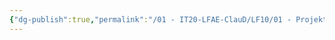 ```yaml
---
{"dg-publish":true,"permalink":"/01 - IT20-LFAE-ClauD/LF10/01 - Projektmanagement.excalidraw/","tags":["excalidraw"]}
---
```

<style> .container {font-family: sans-serif; text-align: center;} .button-wrapper button {z-index: 1;height: 40px; width: 100px; margin: 10px;padding: 5px;} .excalidraw .App-menu_top .buttonList { display: flex;} .excalidraw-wrapper { height: 800px; margin: 50px; position: relative;} :root[dir="ltr"] .excalidraw .layer-ui__wrapper .zen-mode-transition.App-menu_bottom--transition-left {transform: none;} </style><script src="https://cdn.jsdelivr.net/npm/react@17/umd/react.production.min.js"></script><script src="https://cdn.jsdelivr.net/npm/react-dom@17/umd/react-dom.production.min.js"></script><script type="text/javascript" src="https://cdn.jsdelivr.net/npm/@excalidraw/excalidraw@0/dist/excalidraw.production.min.js"></script><div id="01_-_Projektmanagementexcalidraw.md"></div><script>(function(){const InitialData={"type":"excalidraw","version":2,"source":"https://github.com/zsviczian/obsidian-excalidraw-plugin/releases/tag/1.8.24","elements":[{"type":"freedraw","version":124,"versionNonce":1513398998,"isDeleted":false,"id":"sCcT3vrq2-Ujy4Y3HsL7b","fillStyle":"solid","strokeWidth":2,"strokeStyle":"solid","roughness":1,"opacity":100,"angle":0,"x":798.0637951687698,"y":3255.584466690732,"strokeColor":"#a61e4d","backgroundColor":"#fa5252","width":180.481969233894,"height":2.820030769279583,"seed":1315500938,"groupIds":[],"roundness":null,"boundElements":[],"updated":1680507182384,"link":null,"locked":false,"customData":{"strokeOptions":{"highlighter":true,"constantPressure":true,"hasOutline":true,"outlineWidth":4,"options":{"thinning":1,"smoothing":0.5,"streamline":0.5,"easing":"linear","start":{"taper":0,"cap":true,"easing":"linear"},"end":{"taper":0,"cap":true,"easing":"linear"}}}},"points":[[0,0],[2.820030769279583,0],[11.280123077118446,2.820030769279583],[14.10015384639803,2.820030769279583],[16.920184615677613,2.820030769279583],[18.330200000317404,2.820030769279583],[19.740215384957196,2.820030769279583],[21.150230769596988,2.820030769279583],[23.97026153887657,2.820030769279583],[26.790292308156154,2.820030769279583],[29.610323077435737,2.820030769279583],[31.02033846207553,2.820030769279583],[32.43035384671532,2.820030769279583],[33.84036923135511,2.820030769279583],[36.66040000063481,2.820030769279583],[39.48043076991439,2.820030769279583],[40.89044615455418,2.820030769279583],[43.71047692383377,2.820030769279583],[45.12049230847356,2.820030769279583],[49.35053846239293,2.820030769279583],[50.760553847032725,2.820030769279583],[56.40061538559189,2.820030769279583],[59.220646154871474,2.820030769279583],[62.04067692415106,2.820030769279583],[64.86070769343064,2.820030769279583],[67.68073846271034,2.820030769279583],[70.50076923198992,2.820030769279583],[74.7308153859093,2.820030769279583],[76.14083077054909,2.820030769279583],[80.37087692446846,2.820030769279583],[83.19090769374804,2.820030769279583],[84.60092307838784,2.820030769279583],[86.01093846302763,2.820030769279583],[88.83096923230721,2.820030769279583],[93.06101538622659,2.820030769279583],[94.47103077086638,2.820030769279583],[95.88104615550617,2.820030769279583],[98.70107692478587,2.820030769279583],[102.93112307870524,1.4100153846402463],[104.34113846334503,1.4100153846402463],[107.16116923262462,1.4100153846402463],[109.9812000019042,1.4100153846402463],[114.21124615582357,1.4100153846402463],[115.62126154046337,1.4100153846402463],[118.44129230974295,1.4100153846402463],[119.85130769438274,1.4100153846402463],[121.26132307902253,1.4100153846402463],[121.26132307902253,0],[125.4913692329419,0],[128.3114000022216,0],[129.7214153868614,0],[131.1314307715012,0],[132.54144615614098,0],[135.36147692542056,0],[136.77149231006035,0],[139.59152307933994,0],[141.00153846397973,0],[142.41155384861952,0],[148.05161538717869,0],[150.87164615645827,0],[152.28166154109806,0],[155.10169231037764,0],[156.51170769501744,0],[157.92172307965723,0],[162.15176923357672,0],[163.5617846182165,0],[166.3818153874961,0],[167.79183077213588,0],[169.20184615677567,0],[170.61186154141546,0],[173.43189231069505,0],[174.84190769533484,0],[177.66193846461442,0],[179.07195384925421,0],[180.481969233894,0],[180.481969233894,1.4100153846402463],[180.481969233894,1.4100153846402463]],"lastCommittedPoint":null,"simulatePressure":false,"pressures":[1,1,1,1,1,1,1,1,1,1,1,1,1,1,1,1,1,1,1,1,1,1,1,1,1,1,1,1,1,1,1,1,1,1,1,1,1,1,1,1,1,1,1,1,1,1,1,1,1,1,1,1,1,1,1,1,1,1,1,1,1,1,1,1,1,1,1,1,1,1,1,1,1,1,1,1,0]},{"type":"freedraw","version":262,"versionNonce":184294794,"isDeleted":false,"id":"b5w5lcgKMwl_2NoJtou0q","fillStyle":"solid","strokeWidth":2,"strokeStyle":"solid","roughness":1,"opacity":100,"angle":0,"x":806.9560028610689,"y":3123.4601276066255,"strokeColor":"#087f5b","backgroundColor":"#40c057","width":132.83473978657514,"height":2.2706885668180803,"seed":689096762,"groupIds":[],"roundness":null,"boundElements":[],"updated":1680507182384,"link":null,"locked":false,"customData":{"strokeOptions":{"highlighter":true,"constantPressure":true,"hasOutline":true,"outlineWidth":4,"options":{"thinning":1,"smoothing":0.5,"streamline":0.5,"easing":"linear","start":{"taper":0,"cap":true,"easing":"linear"},"end":{"taper":0,"cap":true,"easing":"linear"}}}},"points":[[0,0],[1.1353226285178835,0],[3.4060545051180497,0],[5.676699762153817,0],[7.947345019189697,0],[14.759454029425797,0],[15.89477665794368,0],[17.030099286461677,0],[19.300744543497444,0],[21.57147642009761,0],[22.706799048615494,0],[26.112853553733544,0],[27.248176182251427,0],[28.383498810769424,0],[31.789553315887474,0],[34.06019857292324,0],[36.33084382995912,0],[37.46625307804129,0],[39.73689833507717,0],[40.872220963595055,0],[43.14295284019522,0],[44.278275468713105,0],[46.548920725748985,0],[47.68424335426687,0],[51.09029785938492,0],[54.49635236450297,0],[57.90232025005673,0],[59.03764287857473,0],[61.30837475517478,0],[63.57902001221066,0],[65.84975188881072,0],[68.1203971458466,0],[70.39104240288248,0],[71.52645165096465,0],[72.66177427948253,0],[74.93241953651841,0],[77.20315141311846,0],[79.47379667015434,0],[81.74444192719022,0],[85.15049643230827,0],[87.42114168934404,0],[88.55655093742621,0],[90.82719619446209,0],[94.23325069958014,0],[95.36857332809802,0],[96.50389595661602,0],[97.6392185851339,0],[98.7745412136519,0],[99.90995046173407,0],[102.18059571876984,0],[105.58665022388789,0],[107.85729548092377,0],[108.99261810944165,0],[110.12794073795965,0],[111.26334998604182,0],[112.3986726145597,0],[113.5339952430777,0],[114.66931787159558,0],[115.80464050011346,0],[116.94004974819563,0],[118.07537237671363,0],[119.21069500523151,0],[120.34601763374951,0],[122.61674951034956,0],[123.75207213886745,0],[124.88739476738544,0],[126.02271739590333,0],[127.15804002442133,1.1353226285177698],[128.2934492725035,1.1353226285177698],[129.42877190102138,1.1353226285177698],[130.56409452953926,1.1353226285177698],[130.56409452953926,2.2706885668180803],[131.69941715805726,2.2706885668180803],[132.83473978657514,2.2706885668180803],[132.83473978657514,2.2706885668180803]],"lastCommittedPoint":null,"simulatePressure":false,"pressures":[1,1,1,1,1,1,1,1,1,1,1,1,1,1,1,1,1,1,1,1,1,1,1,1,1,1,1,1,1,1,1,1,1,1,1,1,1,1,1,1,1,1,1,1,1,1,1,1,1,1,1,1,1,1,1,1,1,1,1,1,1,1,1,1,1,1,1,1,1,1,1,1,1,1,0]},{"type":"freedraw","version":105,"versionNonce":1216731158,"isDeleted":false,"id":"v4m4rFSwaLW3STf96DVI7","fillStyle":"solid","strokeWidth":2,"strokeStyle":"solid","roughness":1,"opacity":100,"angle":0,"x":-993.9132414891509,"y":3142.3003248676755,"strokeColor":"#a61e4d","backgroundColor":"#fa5252","width":169.65018926634764,"height":1.8440237963732216,"seed":1304905226,"groupIds":[],"roundness":null,"boundElements":[],"updated":1680507182384,"link":null,"locked":false,"customData":{"strokeOptions":{"highlighter":true,"constantPressure":true,"hasOutline":true,"outlineWidth":4,"options":{"thinning":1,"smoothing":0.5,"streamline":0.5,"easing":"linear","start":{"taper":0,"cap":true,"easing":"linear"},"end":{"taper":0,"cap":true,"easing":"linear"}}}},"points":[[0,0],[5.532071389120006,0],[9.22011898186679,0],[14.752190370986796,0],[22.128285556480137,0],[27.660356945600142,0],[33.19242833472015,0],[38.72449972384027,0],[42.41254731658694,0],[46.10059490933361,0],[51.632666298453614,0],[55.320713891200285,0],[57.16473768757362,0],[60.852785280320404,0],[62.69680907669374,0],[64.54083287306707,0],[68.22888046581375,0],[70.07290426218708,0],[73.76095185493375,0],[75.60497565130709,0],[79.29302324405376,0],[81.13704704042709,0],[82.98107083680043,0],[86.66911842954721,0],[90.35716602229388,0],[92.20118981866722,0],[95.88923741141389,0],[97.73326120778722,0],[101.4213088005339,0],[103.26533259690723,0],[106.9533801896539,0],[108.79740398602735,0],[110.64142778240057,0],[114.32947537514735,0],[118.01752296789402,0],[119.86154676426736,0],[121.7055705606407,0],[123.54959435701403,0],[125.39361815338737,0],[129.08166574613404,0],[132.76971333888082,0],[136.4577609316275,0],[138.30178472800083,0],[141.9898323207475,0],[143.83385611712083,0],[145.67787991349417,0],[149.36592750624084,0],[151.20995130261417,0],[153.0539750989875,0],[156.7420226917343,0],[158.5860464881075,0],[160.43007028448096,0],[164.11811787722763,0],[165.96214167360097,0],[167.8061654699743,0],[169.65018926634764,0],[169.65018926634764,1.8440237963732216],[169.65018926634764,1.8440237963732216]],"lastCommittedPoint":null,"simulatePressure":false,"pressures":[1,1,1,1,1,1,1,1,1,1,1,1,1,1,1,1,1,1,1,1,1,1,1,1,1,1,1,1,1,1,1,1,1,1,1,1,1,1,1,1,1,1,1,1,1,1,1,1,1,1,1,1,1,1,1,1,1,0]},{"type":"freedraw","version":99,"versionNonce":1299438666,"isDeleted":false,"id":"GdwrDrGWT76umF5NU8CNN","fillStyle":"solid","strokeWidth":2,"strokeStyle":"solid","roughness":1,"opacity":100,"angle":0,"x":-66.36927191335894,"y":3284.2901571884227,"strokeColor":"#a61e4d","backgroundColor":"#fa5252","width":173.3382368590943,"height":9.220118981867017,"seed":1412354518,"groupIds":[],"roundness":null,"boundElements":[],"updated":1680507182384,"link":null,"locked":false,"customData":{"strokeOptions":{"highlighter":true,"constantPressure":true,"hasOutline":true,"outlineWidth":4,"options":{"thinning":1,"smoothing":0.5,"streamline":0.5,"easing":"linear","start":{"taper":0,"cap":true,"easing":"linear"},"end":{"taper":0,"cap":true,"easing":"linear"}}}},"points":[[0,0],[5.532071389120006,0],[18.440237963733352,1.8440237963732216],[29.504380741973478,3.688047592746898],[42.412547316586824,5.532071389120119],[55.320713891200285,5.532071389120119],[59.008761483946955,7.376095185493796],[70.07290426218708,7.376095185493796],[71.9169280585603,7.376095185493796],[77.44899944768042,7.376095185493796],[82.98107083680031,7.376095185493796],[84.82509463317376,7.376095185493796],[88.51314222592043,7.376095185493796],[92.2011898186671,7.376095185493796],[94.04521361504055,7.376095185493796],[95.88923741141377,7.376095185493796],[99.57728500416044,7.376095185493796],[101.4213088005339,7.376095185493796],[105.10935639328056,7.376095185493796],[106.95338018965379,9.220118981867017],[108.79740398602723,9.220118981867017],[112.4854515787739,9.220118981867017],[114.32947537514735,9.220118981867017],[116.17349917152058,9.220118981867017],[118.01752296789402,9.220118981867017],[119.86154676426725,9.220118981867017],[121.7055705606407,9.220118981867017],[123.54959435701392,9.220118981867017],[125.39361815338737,9.220118981867017],[127.23764194976059,9.220118981867017],[129.08166574613404,9.220118981867017],[130.92568954250726,9.220118981867017],[132.7697133388807,9.220118981867017],[134.61373713525393,9.220118981867017],[136.45776093162738,9.220118981867017],[138.30178472800083,9.220118981867017],[140.14580852437405,9.220118981867017],[141.9898323207475,9.220118981867017],[145.67787991349417,9.220118981867017],[147.5219037098674,9.220118981867017],[149.36592750624084,9.220118981867017],[151.20995130261406,9.220118981867017],[154.89799889536073,9.220118981867017],[156.74202269173418,9.220118981867017],[160.43007028448085,9.220118981867017],[162.2740940808543,9.220118981867017],[165.96214167360097,9.220118981867017],[167.8061654699742,9.220118981867017],[169.65018926634764,9.220118981867017],[171.49421306272086,9.220118981867017],[173.3382368590943,9.220118981867017],[173.3382368590943,9.220118981867017]],"lastCommittedPoint":null,"simulatePressure":false,"pressures":[1,1,1,1,1,1,1,1,1,1,1,1,1,1,1,1,1,1,1,1,1,1,1,1,1,1,1,1,1,1,1,1,1,1,1,1,1,1,1,1,1,1,1,1,1,1,1,1,1,1,1,0]},{"type":"freedraw","version":98,"versionNonce":1501455702,"isDeleted":false,"id":"PPYNWbo2a7lk0Xx1zh_EC","fillStyle":"solid","strokeWidth":2,"strokeStyle":"solid","roughness":1,"opacity":100,"angle":0,"x":-997.6012890818976,"y":3046.4110874562616,"strokeColor":"#2b8a3e","backgroundColor":"#40c057","width":143.83385611712083,"height":5.532071389119665,"seed":1074909526,"groupIds":[],"roundness":null,"boundElements":[],"updated":1680507182384,"link":null,"locked":false,"customData":{"strokeOptions":{"highlighter":true,"constantPressure":true,"hasOutline":true,"outlineWidth":4,"options":{"thinning":1,"smoothing":0.5,"streamline":0.5,"easing":"linear","start":{"taper":0,"cap":true,"easing":"linear"},"end":{"taper":0,"cap":true,"easing":"linear"}}}},"points":[[0,0],[7.376095185493341,0],[11.064142778240011,0],[16.59621416736013,1.8440237963732216],[22.128285556480137,1.8440237963732216],[27.660356945600142,1.8440237963732216],[31.348404538346813,1.8440237963732216],[33.19242833472015,1.8440237963732216],[36.88047592746682,1.8440237963732216],[40.5685235202136,1.8440237963732216],[44.25657111296027,1.8440237963732216],[47.944618705706944,1.8440237963732216],[51.632666298453614,1.8440237963732216],[55.320713891200285,1.8440237963732216],[59.008761483946955,1.8440237963732216],[60.85278528032029,1.8440237963732216],[64.54083287306707,1.8440237963732216],[68.22888046581375,1.8440237963732216],[70.07290426218708,1.8440237963732216],[71.91692805856042,1.8440237963732216],[75.60497565130709,1.8440237963732216],[77.44899944768042,1.8440237963732216],[79.29302324405376,1.8440237963732216],[82.98107083680043,1.8440237963732216],[84.82509463317376,1.8440237963732216],[88.51314222592055,1.8440237963732216],[90.35716602229388,1.8440237963732216],[94.04521361504055,1.8440237963732216],[97.73326120778722,1.8440237963732216],[99.57728500416056,1.8440237963732216],[103.26533259690723,1.8440237963732216],[105.10935639328056,1.8440237963732216],[110.64142778240057,1.8440237963732216],[112.48545157877402,1.8440237963732216],[114.32947537514724,1.8440237963732216],[116.17349917152069,1.8440237963732216],[118.01752296789402,1.8440237963732216],[119.86154676426736,1.8440237963732216],[123.54959435701403,1.8440237963732216],[125.39361815338737,1.8440237963732216],[129.08166574613404,1.8440237963732216],[130.92568954250737,1.8440237963732216],[134.61373713525404,1.8440237963732216],[136.4577609316275,1.8440237963732216],[138.3017847280007,1.8440237963732216],[140.14580852437416,1.8440237963732216],[140.14580852437416,3.688047592746443],[141.9898323207475,3.688047592746443],[141.9898323207475,5.532071389119665],[143.83385611712083,5.532071389119665],[143.83385611712083,5.532071389119665]],"lastCommittedPoint":null,"simulatePressure":false,"pressures":[1,1,1,1,1,1,1,1,1,1,1,1,1,1,1,1,1,1,1,1,1,1,1,1,1,1,1,1,1,1,1,1,1,1,1,1,1,1,1,1,1,1,1,1,1,1,1,1,1,1,0]},{"type":"freedraw","version":97,"versionNonce":1342554890,"isDeleted":false,"id":"TrAfU4F2W813iIdsZMk9a","fillStyle":"solid","strokeWidth":2,"strokeStyle":"solid","roughness":1,"opacity":100,"angle":0,"x":-71.90134330247906,"y":2965.2740404158344,"strokeColor":"#2b8a3e","backgroundColor":"#40c057","width":151.2099513026143,"height":12.90816657461346,"seed":635137930,"groupIds":[],"roundness":null,"boundElements":[],"updated":1680507182384,"link":null,"locked":false,"customData":{"strokeOptions":{"highlighter":true,"constantPressure":true,"hasOutline":true,"outlineWidth":4,"options":{"thinning":1,"smoothing":0.5,"streamline":0.5,"easing":"linear","start":{"taper":0,"cap":true,"easing":"linear"},"end":{"taper":0,"cap":true,"easing":"linear"}}}},"points":[[0,0],[5.532071389120119,0],[16.59621416736013,3.688047592746443],[23.972309352853472,3.688047592746443],[35.0364521310936,5.532071389120119],[40.5685235202136,5.532071389120119],[51.632666298453614,7.376095185493341],[57.164737687573734,7.376095185493341],[60.852785280320404,7.376095185493341],[64.54083287306707,7.376095185493341],[66.38485666944041,9.220118981866563],[68.22888046581375,9.220118981866563],[70.07290426218708,9.220118981866563],[75.6049756513072,9.220118981866563],[79.29302324405387,9.220118981866563],[81.13704704042709,9.220118981866563],[82.98107083680054,9.220118981866563],[84.82509463317376,9.220118981866563],[86.66911842954721,9.220118981866563],[92.20118981866733,9.220118981866563],[94.04521361504055,9.220118981866563],[97.73326120778722,9.220118981866563],[99.57728500416067,9.220118981866563],[101.4213088005339,9.220118981866563],[105.10935639328056,9.220118981866563],[108.79740398602723,9.220118981866563],[110.64142778240068,9.220118981866563],[112.4854515787739,9.220118981866563],[114.32947537514735,9.220118981866563],[116.1734991715208,9.220118981866563],[116.1734991715208,11.064142778240239],[118.01752296789402,11.064142778240239],[119.86154676426747,11.064142778240239],[121.7055705606407,11.064142778240239],[123.54959435701414,11.064142778240239],[127.23764194976081,11.064142778240239],[129.08166574613404,11.064142778240239],[130.92568954250748,11.064142778240239],[132.7697133388807,11.064142778240239],[136.45776093162738,11.064142778240239],[138.30178472800083,11.064142778240239],[140.14580852437405,11.064142778240239],[141.9898323207475,11.064142778240239],[143.83385611712094,11.064142778240239],[145.67787991349417,11.064142778240239],[147.52190370986762,11.064142778240239],[149.36592750624084,11.064142778240239],[151.2099513026143,11.064142778240239],[151.2099513026143,12.90816657461346],[151.2099513026143,12.90816657461346]],"lastCommittedPoint":null,"simulatePressure":false,"pressures":[1,1,1,1,1,1,1,1,1,1,1,1,1,1,1,1,1,1,1,1,1,1,1,1,1,1,1,1,1,1,1,1,1,1,1,1,1,1,1,1,1,1,1,1,1,1,1,1,1,0]},{"type":"freedraw","version":49,"versionNonce":1853049494,"isDeleted":false,"id":"_EYJyqcbz_BR4rJ8tLc0U","fillStyle":"solid","strokeWidth":2,"strokeStyle":"solid","roughness":1,"opacity":100,"angle":0,"x":-1004.9773842673909,"y":3099.8877775510887,"strokeColor":"#2b8a3e","backgroundColor":"#FFC47C","width":0.0001,"height":0.0001,"seed":860361622,"groupIds":[],"roundness":null,"boundElements":[],"updated":1680507182384,"link":null,"locked":false,"customData":{"strokeOptions":{"highlighter":true,"constantPressure":true,"hasOutline":true,"outlineWidth":4,"options":{"thinning":1,"smoothing":0.5,"streamline":0.5,"easing":"linear","start":{"taper":0,"cap":true,"easing":"linear"},"end":{"taper":0,"cap":true,"easing":"linear"}}}},"points":[[0,0],[0.0001,0.0001]],"lastCommittedPoint":null,"simulatePressure":false,"pressures":[1,0]},{"type":"text","version":31,"versionNonce":1799640890,"isDeleted":false,"id":"VkuX7sMC","fillStyle":"hachure","strokeWidth":1,"strokeStyle":"solid","roughness":1,"opacity":100,"angle":0,"x":-568.3462148747909,"y":-395.84330122915856,"strokeColor":"#000000","backgroundColor":"transparent","width":398.628173828125,"height":45,"seed":380919226,"groupIds":[],"roundness":null,"boundElements":[],"updated":1680427002221,"link":null,"locked":false,"fontSize":36,"fontFamily":1,"text":"Allgemeine Einordnungen","rawText":"Allgemeine Einordnungen","textAlign":"left","verticalAlign":"top","containerId":null,"originalText":"Allgemeine Einordnungen","lineHeight":1.25,"baseline":28},{"type":"line","version":314,"versionNonce":456872294,"isDeleted":false,"id":"zervPJbwN2q1EY5MMgSJt","fillStyle":"hachure","strokeWidth":1,"strokeStyle":"solid","roughness":1,"opacity":100,"angle":0,"x":-579.5824447163054,"y":-353.20982813522113,"strokeColor":"#000000","backgroundColor":"transparent","width":411.3362279357392,"height":1.0134313914052768,"seed":192900794,"groupIds":[],"roundness":{"type":2},"boundElements":[],"updated":1680427002221,"link":null,"locked":false,"startBinding":null,"endBinding":null,"lastCommittedPoint":null,"startArrowhead":null,"endArrowhead":null,"points":[[0,0],[411.3362279357392,-1.0134313914052768]]},{"type":"arrow","version":631,"versionNonce":2019509828,"isDeleted":false,"id":"D2Sy5pC6A_un0y-AEGpxR","fillStyle":"hachure","strokeWidth":2,"strokeStyle":"solid","roughness":1,"opacity":100,"angle":0,"x":543.5743465476335,"y":1393.670838630132,"strokeColor":"#000000","backgroundColor":"transparent","width":159.64505075622492,"height":0.8782763339645498,"seed":1117130746,"groupIds":[],"roundness":{"type":2},"boundElements":[],"updated":1682027705592,"link":null,"locked":false,"startBinding":null,"endBinding":{"elementId":"H1b4bN-oDUhhDwZzx_IlW","focus":-0.13613985427582964,"gap":2.1475030015695324},"lastCommittedPoint":null,"startArrowhead":null,"endArrowhead":"arrow","points":[[0,0],[159.64505075622492,0.8782763339645498]]},{"type":"arrow","version":1244,"versionNonce":1525012348,"isDeleted":false,"id":"GZ4yLnbJAW2pND1SKvigg","fillStyle":"hachure","strokeWidth":2,"strokeStyle":"solid","roughness":1,"opacity":100,"angle":0,"x":-575.3008128193753,"y":575.1940921330795,"strokeColor":"#000000","backgroundColor":"transparent","width":139.12544136235874,"height":211.4149109466597,"seed":620014074,"groupIds":[],"roundness":{"type":2},"boundElements":[],"updated":1682027680226,"link":null,"locked":false,"startBinding":null,"endBinding":null,"lastCommittedPoint":null,"startArrowhead":null,"endArrowhead":"arrow","points":[[0,0],[-139.12544136235874,127.7205160098813],[-40.00918545065474,211.4149109466597]]},{"type":"freedraw","version":212,"versionNonce":415084966,"isDeleted":false,"id":"dg7zU-rSR-guviIHxISJN","fillStyle":"hachure","strokeWidth":0.5,"strokeStyle":"solid","roughness":1,"opacity":100,"angle":0,"x":-540.1831229325091,"y":489.12829137152437,"strokeColor":"#000000","backgroundColor":"transparent","width":24.003051977306995,"height":161.44791392205246,"seed":1149066854,"groupIds":[],"roundness":null,"boundElements":[],"updated":1680427002221,"link":null,"locked":false,"points":[[0,0],[0.13406907562830384,0],[-0.06707601958260057,-0.13411055739680933],[-0.4022901904218088,-0.13411055739680933],[-0.7375458430295794,-0.26817963302517],[-1.3409811286624063,-0.26817963302517],[-2.01140947034105,-0.4022901904219225],[-2.6819207755565913,-0.5364007478187318],[-3.35239059900357,-0.5364007478187318],[-3.8217153272396445,-0.5364007478187318],[-4.358116075058319,-0.6704698234470357],[-4.894475341108546,-0.6704698234470357],[-5.430834607158886,-0.9386494564722057],[-5.766090259766543,-0.9386494564722057],[-6.168380450188465,-1.0727185321005095],[-6.6377051784245396,-1.0727185321005095],[-7.241181945825929,-1.0727185321005095],[-7.576396116665137,-1.0727185321005095],[-8.045741585785436,-1.0727185321005095],[-8.448031776207358,-0.8716149186579969],[-8.78324594704668,-0.7375458430296931],[-9.118501599654337,-0.46932472823613125],[-9.654881606588788,-0.20114509521096124],[-9.923061239613958,0.2011450952109044],[-10.258316892221728,0.6033938038643782],[-10.727641620457803,1.1397945516830532],[-10.928765974784483,1.4750087225223751],[-11.196945607809653,2.01140947034105],[-11.39809070302067,2.480775680345573],[-11.599235798231575,2.9500174450447503],[-11.733346355628328,3.620487268491786],[-11.86745691302508,4.358033111521422],[-12.001525988653384,5.229648030179419],[-12.068602008236098,6.101262948837416],[-12.269747103447003,7.039870923541116],[-12.40381617907542,7.978520380013265],[-12.604961274286325,8.984245856068014],[-12.806085628613118,9.98997133212282],[-12.94019618600987,10.995613844640673],[-13.208375819034927,12.06837385850963],[-13.208375819034927,13.141133872378589],[-13.409520914245832,14.146776384896441],[-13.476596933828546,15.085467323137038],[-13.543631471642698,16.09115131742334],[-13.61066600945685,17.163911331292297],[-13.61066600945685,18.236629863392807],[-13.61066600945685,19.242355339447556],[-13.61066600945685,20.583294986341627],[-13.61066600945685,21.521902961045328],[-13.61066600945685,22.72873205054259],[-13.61066600945685,24.203782254833413],[-13.476596933828546,25.142431711305562],[-13.476596933828546,26.483371358199634],[-13.476596933828546,27.35498627685763],[-13.34248637643168,28.36067027114393],[-13.208375819034927,29.366354265430232],[-13.074306743406623,30.372038259716533],[-13.074306743406623,31.377763735771396],[-12.94019618600987,32.78569643871117],[-12.94019618600987,33.45616626215815],[-12.6720165529847,34.79714739082067],[-12.537926736472173,35.93698342427217],[-12.40381617907542,37.21080556981519],[-12.13563654605025,38.08237900670474],[-11.86745691302508,39.35628411578466],[-11.86745691302508,40.496078667467714],[-11.599235798231575,41.769942294779185],[-11.465166722603271,42.9097783282308],[-11.331056165206405,44.11656593595956],[-11.196945607809653,45.45750558285363],[-10.928765974784483,46.597300134536795],[-10.794676158271955,47.602984128823095],[-10.794676158271955,48.8098132183203],[-10.660607082643537,49.949649251771916],[-10.526496525246785,51.02240926564082],[-10.526496525246785,52.29623141118384],[-10.526496525246785,53.10081179202757],[-10.526496525246785,54.30768236329334],[-10.526496525246785,55.782649604047265],[-10.526496525246785,56.92244415573043],[-10.526496525246785,58.062280189181934],[-10.526496525246785,59.336102334724956],[-10.526496525246785,60.47593836817646],[-10.526496525246785,61.81687801507053],[-10.526496525246785,62.62137543237748],[-10.593531063060937,63.69413544624638],[-10.794676158271955,64.63282638448698],[-10.995800512598635,65.83969695575274],[-11.196945607809653,66.91237400608475],[-11.465166722603271,67.91809948213961],[-11.733346355628328,68.85674893861176],[-12.068602008236098,70.19764710373738],[-12.269747103447003,71.27036563583783],[-12.537926736472173,72.27609111189258],[-12.873161648195719,73.28181658794733],[-13.208375819034927,74.35449363827945],[-13.61066600945685,75.2932260582885],[-14.147066757275525,76.23187551476065],[-14.482301668999071,77.1705249712328],[-15.219847512028764,77.97506387030808],[-15.957351873289895,78.91371332678023],[-16.49373188022446,79.71821074408717],[-17.164201703671438,80.38880501283961],[-17.96876134363106,81.193260948378],[-18.639272648846486,81.79669623401094],[-19.443832288806107,82.46720753922637],[-20.114302112253085,83.0034838417397],[-21.05297230960946,83.47293301528111],[-21.522297037845647,83.80806422258354],[-21.924587228267455,84.27743043258806],[-22.326877418689378,84.34450645217066],[-22.7291676091113,84.54565154738168],[-23.064402520834847,84.54565154738168],[-23.399658173442504,84.61264460342738],[-23.734872344281825,84.61264460342738],[-23.86898290167869,84.67972062300998],[-23.332582153859903,84.67972062300998],[-23.064402520834847,84.67972062300998],[-22.930291963438094,84.67972062300998],[-22.528022513900396,84.67972062300998],[-22.12573232347836,84.67972062300998],[-21.72344213305655,84.67972062300998],[-21.32115194263463,84.67972062300998],[-20.58362684048916,84.67972062300998],[-20.18133665006735,84.74675516082414],[-19.712011921831163,84.81378969863829],[-19.175631914896712,84.88082423645244],[-18.773341724474903,85.01489331208086],[-18.371051534052867,85.14904535124606],[-17.834692268002755,85.35019044645696],[-17.432422818465056,85.48425952208538],[-17.03013262804302,85.61832859771368],[-16.761911513249515,85.9536257320899],[-16.62784243762121,86.22176388334651],[-16.359621322827593,86.42290897855753],[-16.22555224719929,86.69104712981414],[-16.091441689802423,87.02634426419036],[-16.091441689802423,87.42863445461228],[-16.091441689802423,87.7638486254516],[-16.091441689802423,88.23321483545612],[-16.091441689802423,88.7695326197379],[-16.158476227616575,89.17182281015982],[-16.29258678501344,89.90932717142095],[-16.426697342410193,90.44568643747118],[-16.62784243762121,91.04912172310412],[-16.896022070646268,91.85370210394797],[-17.164201703671438,92.65815803948635],[-17.56649189409336,93.4627384203302],[-17.901726805816907,94.26731880117404],[-18.10287190102781,95.20605122118309],[-18.438127553635468,96.14461771411834],[-18.706307186660638,96.94915661319374],[-19.04156283926841,98.02195810883109],[-19.309742472293465,99.22874571655996],[-19.51086682662026,100.03328461563524],[-19.779046459645315,101.1060861112727],[-20.047267574438933,101.97774251169903],[-20.24841266964995,103.18457160119635],[-20.516592302675008,103.9890690185033],[-20.784771935700064,104.92771847497545],[-20.985917030911082,105.9334439510302],[-21.187041385237762,106.87209340750235],[-21.38818648044878,108.01184647741707],[-21.522297037845647,108.8835028778434],[-21.6564075952424,110.35851160036589],[-21.857552690453304,111.16305049944117],[-21.991621766081607,112.50399014633524],[-22.058697785664208,114.11315090802293],[-22.058697785664208,115.32002147928858],[-22.12573232347836,116.4596915856664],[-22.12573232347836,118.00181780953983],[-22.12573232347836,119.61089560769062],[-21.991621766081607,120.81776617895628],[-21.991621766081607,122.56099601627227],[-21.991621766081607,124.23710835223721],[-21.991621766081607,126.04737272736736],[-21.991621766081607,127.72356802686909],[-21.857552690453304,129.39968036283403],[-21.5893315756598,130.94180658670746],[-21.45526250003138,132.68495346048655],[-21.05297230960946,134.29411422217424],[-20.65070286007176,136.30548221074685],[-20.047267574438933,137.91464297243442],[-19.51086682662026,139.72482438402767],[-18.974486819685808,142.0044964509308],[-18.572196629263885,143.54645674773053],[-17.834692268002755,145.8932463159847],[-17.365346798882456,147.6363102262269],[-16.694876975435363,149.44665756489383],[-16.091441689802423,151.05573536304462],[-14.951626397235145,152.530744085567],[-14.214101295089677,154.00575280808937],[-13.34248637643168,155.14558884154098],[-12.40381617907542,155.95008625884793],[-11.465166722603271,156.6876321018775],[-10.392385967850032,157.08992229229943],[-9.31962595398113,157.49221248272136],[-7.777541211876041,157.76035063397796],[-6.70478119800714,158.09560628658573],[-5.296765531530468,158.49789647700766],[-4.224005517661453,158.83306916607853],[-3.151245503792552,159.23535935650045],[-2.0784854899236507,159.63764954692238],[-1.4750502042908238,160.10705723869535],[-0.804580380843845,160.37519538995195],[-0.4022901904218088,160.37519538995195],[-0.4022901904218088,160.37519538995195]],"lastCommittedPoint":null,"simulatePressure":false,"pressures":[0.07545787841081619,0.07692307978868484,0.08400488644838333,0.09035409241914749,0.10231991112232208,0.11965812742710114,0.13772894442081451,0.15115995705127716,0.15897436439990997,0.16141636669635773,0.16239316761493683,0.16214896738529205,0.16336996853351593,0.1616605669260025,0.16239316761493683,0.16410256922245026,0.1626373678445816,0.16312576830387115,0.1636141687631607,0.1636141687631607,0.16507937014102936,0.1645909696817398,0.16385836899280548,0.16214896738529205,0.1626373678445816,0.16190476715564728,0.1616605669260025,0.16019536554813385,0.16239316761493683,0.1616605669260025,0.16239316761493683,0.1616605669260025,0.1616605669260025,0.16214896738529205,0.1616605669260025,0.16141636669635773,0.16214896738529205,0.1616605669260025,0.1626373678445816,0.16434676945209503,0.16727717220783234,0.168742373585701,0.16996337473392487,0.16996337473392487,0.17045177519321442,0.16898657381534576,0.16507937014102936,0.1655677706003189,0.1655677706003189,0.16825397312641144,0.16947497427463531,0.1726495772600174,0.17631258070468903,0.17777778208255768,0.17826618254184723,0.1855921894311905,0.18608058989048004,0.1882784068584442,0.18901100754737854,0.1894994080066681,0.19072040915489197,0.1914530098438263,0.1914530098438263,0.1904762089252472,0.1924298107624054,0.19365081191062927,0.1943834125995636,0.19584861397743225,0.1963370144367218,0.19658121466636658,0.19682541489601135,0.19682541489601135,0.19755801558494568,0.19780221581459045,0.19829061627388,0.19829061627388,0.19877901673316956,0.1973138153553009,0.19902321696281433,0.19902321696281433,0.1992674171924591,0.19877901673316956,0.19804641604423523,0.19853481650352478,0.20073261857032776,0.20195361971855164,0.20390722155570984,0.20805862545967102,0.21001222729682922,0.21343103051185608,0.21562883257865906,0.21953603625297546,0.22100123763084412,0.22100123763084412,0.22148963809013367,0.22295483946800232,0.22588524222373962,0.2271062433719635,0.23125764727592468,0.23589745163917542,0.24346765875816345,0.2520146667957306,0.2586080729961395,0.26446887850761414,0.27032968401908875,0.2737484872341156,0.27521368861198425,0.2769230902194977,0.2769230902194977,0.27619048953056335,0.277655690908432,0.27912089228630066,0.279853492975235,0.2805860936641693,0.2818070948123932,0.28107449412345886,0.2759462893009186,0.2757020890712738,0.2749694883823395,0.27643468976020813,0.2757020890712738,0.27643468976020813,0.27619048953056335,0.27545788884162903,0.2766788899898529,0.2766788899898529,0.2757020890712738,0.2766788899898529,0.27643468976020813,0.2749694883823395,0.2757020890712738,0.27643468976020813,0.2766788899898529,0.27619048953056335,0.27814409136772156,0.27814409136772156,0.2778998911380768,0.27936509251594543,0.2796092927455902,0.2788766920566559,0.28009769320487976,0.2808302938938141,0.2818070948123932,0.2808302938938141,0.28229549527168274,0.28107449412345886,0.28131869435310364,0.2818070948123932,0.28205129504203796,0.2808302938938141,0.2805860936641693,0.2815628945827484,0.2815628945827484,0.2825396955013275,0.28131869435310364,0.2818070948123932,0.28034189343452454,0.28009769320487976,0.2778998911380768,0.28400489687919617,0.28302809596061707,0.2808302938938141,0.2815628945827484,0.2818070948123932,0.2818070948123932,0.279853492975235,0.28009769320487976,0.28009769320487976,0.28009769320487976,0.27643468976020813,0.279853492975235,0.277655690908432,0.277655690908432,0.2766788899898529,0.27643468976020813,0.2766788899898529,0.2739926874637604,0.2788766920566559,0.2757020890712738,0.2766788899898529,0.27521368861198425,0.27521368861198425,0.27326008677482605,0.27130648493766785,0.27521368861198425,0.27106228470802307,0.2739926874637604,0.28327229619026184,0.29304030537605286,0.30183151364326477,0.30818071961402893,0.31575092673301697,0.31794872879981995,0.32967033982276917,0.33797314763069153,0.34969475865364075,0.35555556416511536,0.3550671637058258,0.3543345630168915,0.35164836049079895,0.3433455526828766,0.3242979347705841,0.2808302938938141,0.20561662316322327,0.09133089333772659,0.00024420025874860585,0]},{"type":"text","version":173,"versionNonce":224631930,"isDeleted":false,"id":"L1EVQylF","fillStyle":"hachure","strokeWidth":0.5,"strokeStyle":"solid","roughness":1,"opacity":100,"angle":0,"x":-572.5123138331123,"y":983.0330789550042,"strokeColor":"#000000","backgroundColor":"transparent","width":869.8322143554688,"height":45,"seed":723725946,"groupIds":[],"roundness":null,"boundElements":[],"updated":1680427002221,"link":null,"locked":false,"fontSize":36,"fontFamily":1,"text":"Welche Elemente der Projektorganisation gibt es?","rawText":"Welche Elemente der Projektorganisation gibt es?","textAlign":"left","verticalAlign":"top","containerId":null,"originalText":"Welche Elemente der Projektorganisation gibt es?","lineHeight":1.25,"baseline":28},{"type":"line","version":654,"versionNonce":562954278,"isDeleted":false,"id":"CvrabTBP5C-Jsm3OVboBs","fillStyle":"hachure","strokeWidth":1,"strokeStyle":"solid","roughness":1,"opacity":100,"angle":0,"x":-567.755917804403,"y":1022.1686321941028,"strokeColor":"#000000","backgroundColor":"transparent","width":877.503223942689,"height":6.092181141319884,"seed":450334842,"groupIds":[],"roundness":{"type":2},"boundElements":[],"updated":1680427002221,"link":null,"locked":false,"startBinding":null,"endBinding":null,"lastCommittedPoint":null,"startArrowhead":null,"endArrowhead":null,"points":[[0,0],[877.503223942689,6.092181141319884]]},{"type":"text","version":245,"versionNonce":107871546,"isDeleted":false,"id":"ss1zrBmy","fillStyle":"hachure","strokeWidth":1,"strokeStyle":"solid","roughness":1,"opacity":100,"angle":0,"x":-568.787424780945,"y":1796.137707929474,"strokeColor":"#000000","backgroundColor":"transparent","width":480.3841552734375,"height":45,"seed":1464065146,"groupIds":["o7ipcdybMrTHTKDAmEUTm"],"roundness":null,"boundElements":[],"updated":1680427002221,"link":null,"locked":false,"fontSize":36,"fontFamily":1,"text":"Projektorganisationsmodelle","rawText":"Projektorganisationsmodelle","textAlign":"left","verticalAlign":"top","containerId":null,"originalText":"Projektorganisationsmodelle","lineHeight":1.25,"baseline":28},{"type":"line","version":515,"versionNonce":1567034214,"isDeleted":false,"id":"lCrAMUhloO_XLPdXRbM2k","fillStyle":"hachure","strokeWidth":1,"strokeStyle":"solid","roughness":1,"opacity":100,"angle":0,"x":-572.898773510783,"y":1839.5796816728255,"strokeColor":"#000000","backgroundColor":"transparent","width":479.41696326056376,"height":0.6770101554977828,"seed":1647484666,"groupIds":["o7ipcdybMrTHTKDAmEUTm"],"roundness":{"type":2},"boundElements":[],"updated":1680427002221,"link":null,"locked":false,"startBinding":null,"endBinding":null,"lastCommittedPoint":null,"startArrowhead":null,"endArrowhead":null,"points":[[0,0],[479.41696326056376,0.6770101554977828]]},{"type":"text","version":995,"versionNonce":1453426633,"isDeleted":false,"id":"fDYeCl1G","fillStyle":"hachure","strokeWidth":1,"strokeStyle":"solid","roughness":1,"opacity":100,"angle":0,"x":-550.2078825596533,"y":1892.7731634374081,"strokeColor":"#000000","backgroundColor":"transparent","width":1360.2713623046875,"height":230.53371552621724,"seed":1312104506,"groupIds":["InNRM4mDcOrJp_L13acth"],"roundness":null,"boundElements":[],"updated":1680432049973,"link":null,"locked":false,"fontSize":46.106743105243446,"fontFamily":1,"text":"Aufgabe:\nFasst die zentralen Besonderheiten der Modelle hinsichtlich \nProjektorganisation, Einsatzgebieten und Vor- und Nach-\nteile zusammen!","rawText":"Aufgabe:\nFasst die zentralen Besonderheiten der Modelle hinsichtlich \nProjektorganisation, Einsatzgebieten und Vor- und Nach-\nteile zusammen!","textAlign":"left","verticalAlign":"top","containerId":null,"originalText":"Aufgabe:\nFasst die zentralen Besonderheiten der Modelle hinsichtlich \nProjektorganisation, Einsatzgebieten und Vor- und Nach-\nteile zusammen!","lineHeight":1.25,"baseline":192},{"type":"line","version":1082,"versionNonce":66221383,"isDeleted":false,"id":"_SHGGbiIQ_td-5RrJA1Cg","fillStyle":"hachure","strokeWidth":1,"strokeStyle":"solid","roughness":1,"opacity":100,"angle":0,"x":-347.4375545972018,"y":1946.1866265701615,"strokeColor":"#000000","backgroundColor":"transparent","width":211.2353652476044,"height":2.5348034726720843,"seed":1997009510,"groupIds":["InNRM4mDcOrJp_L13acth"],"roundness":{"type":2},"boundElements":[],"updated":1680432049973,"link":null,"locked":false,"startBinding":null,"endBinding":null,"lastCommittedPoint":null,"startArrowhead":null,"endArrowhead":null,"points":[[0,0],[-211.2353652476044,-2.5348034726720843]]},{"type":"text","version":84,"versionNonce":528214502,"isDeleted":false,"id":"RxjHqA3l","fillStyle":"hachure","strokeWidth":1,"strokeStyle":"solid","roughness":1,"opacity":100,"angle":0,"x":-71.25696834626171,"y":1799.9120551761432,"strokeColor":"#000000","backgroundColor":"transparent","width":177.6600341796875,"height":45,"seed":978230714,"groupIds":[],"roundness":null,"boundElements":[],"updated":1680427002221,"link":null,"locked":false,"fontSize":36,"fontFamily":1,"text":"(S. 260f.)","rawText":"(S. 260f.)","textAlign":"left","verticalAlign":"top","containerId":null,"originalText":"(S. 260f.)","lineHeight":1.25,"baseline":28},{"type":"arrow","version":585,"versionNonce":242695988,"isDeleted":false,"id":"3ZKYzo8wnIPCL-PC-PYpm","fillStyle":"hachure","strokeWidth":1,"strokeStyle":"solid","roughness":1,"opacity":100,"angle":0,"x":765.2573044469764,"y":2583.8860502001576,"strokeColor":"#000000","backgroundColor":"transparent","width":119.47072432491461,"height":210.88572337481583,"seed":1099603814,"groupIds":[],"roundness":{"type":2},"boundElements":[],"updated":1682195275511,"link":null,"locked":false,"startBinding":{"elementId":"aTC9-J9aY1Q__1Uk1UMQ5","gap":12.298966258149903,"focus":-0.5764317328868346},"endBinding":{"elementId":"YYU1Kfegin0UdEcK9E0tL","gap":27.200482112859905,"focus":0.11074355415913364},"lastCommittedPoint":null,"startArrowhead":null,"endArrowhead":"arrow","points":[[0,0],[119.47072432491461,210.88572337481583]]},{"type":"arrow","version":715,"versionNonce":2088128780,"isDeleted":false,"id":"-A5UvP-oxrX8lpiyWJN18","fillStyle":"hachure","strokeWidth":1,"strokeStyle":"solid","roughness":1,"opacity":100,"angle":0,"x":169.8204277768766,"y":2580.814801829305,"strokeColor":"#000000","backgroundColor":"transparent","width":30.22944227829933,"height":209.01026161463278,"seed":1847698746,"groupIds":[],"roundness":{"type":2},"boundElements":[],"updated":1682195275502,"link":null,"locked":false,"startBinding":{"elementId":"aTC9-J9aY1Q__1Uk1UMQ5","gap":9.227717887297331,"focus":-0.027107927526127343},"endBinding":{"elementId":"WP6ZMlGFUM3EtzZ0BLHA4","gap":17.24574786385392,"focus":0.027159547496653808},"lastCommittedPoint":null,"startArrowhead":null,"endArrowhead":"arrow","points":[[0,0],[30.22944227829933,209.01026161463278]]},{"type":"arrow","version":765,"versionNonce":1126838964,"isDeleted":false,"id":"7sQkyr9lHMJnldv9_eDCk","fillStyle":"hachure","strokeWidth":1,"strokeStyle":"solid","roughness":1,"opacity":100,"angle":0,"x":-523.79183168513,"y":2589.1468464150807,"strokeColor":"#000000","backgroundColor":"transparent","width":155.185430423482,"height":218.10320490936783,"seed":43620966,"groupIds":[],"roundness":{"type":2},"boundElements":[],"updated":1682195275490,"link":null,"locked":false,"startBinding":{"elementId":"aTC9-J9aY1Q__1Uk1UMQ5","gap":17.55976247307308,"focus":0.5107455870078855},"endBinding":{"elementId":"QAFr9LNK0VKdIa1zjPC5k","gap":16.681290322580637,"focus":-0.3486411046367657},"lastCommittedPoint":null,"startArrowhead":null,"endArrowhead":"arrow","points":[[0,0],[-155.185430423482,218.10320490936783]]},{"type":"rectangle","version":285,"versionNonce":1488994823,"isDeleted":false,"id":"QAFr9LNK0VKdIa1zjPC5k","fillStyle":"hachure","strokeWidth":1,"strokeStyle":"solid","roughness":1,"opacity":100,"angle":0,"x":-1033.6094310096044,"y":2823.9313416470295,"strokeColor":"#000000","backgroundColor":"transparent","width":765,"height":404,"seed":1515067558,"groupIds":[],"roundness":{"type":3},"boundElements":[{"id":"IcLwTAaf","type":"text"},{"id":"7sQkyr9lHMJnldv9_eDCk","type":"arrow"}],"updated":1680551542666,"link":null,"locked":false},{"type":"text","version":465,"versionNonce":30311052,"isDeleted":false,"id":"IcLwTAaf","fillStyle":"hachure","strokeWidth":1,"strokeStyle":"solid","roughness":1,"opacity":100,"angle":0,"x":-1028.6094310096044,"y":2845.9313416470295,"strokeColor":"#000000","backgroundColor":"transparent","width":711.8642578125,"height":360,"seed":1374330746,"groupIds":[],"roundness":null,"boundElements":[],"updated":1682195275492,"link":null,"locked":false,"fontSize":36,"fontFamily":1,"text":"- Stabsstelle, unterstützt \n  Geschäftsführer\n- einfache, klare Struktur\n\n- Vorteile:\n  - keine alleinigen Entscheidungen nötig \n- Nachteile: \n  - Abstimmung nötig","rawText":"- Stabsstelle, unterstützt \n  Geschäftsführer\n- einfache, klare Struktur\n\n- Vorteile:\n  - keine alleinigen Entscheidungen nötig \n- Nachteile: \n  - Abstimmung nötig","textAlign":"left","verticalAlign":"middle","containerId":"QAFr9LNK0VKdIa1zjPC5k","originalText":"- Stabsstelle, unterstützt \n  Geschäftsführer\n- einfache, klare Struktur\n\n- Vorteile:\n  - keine alleinigen Entscheidungen nötig \n- Nachteile: \n  - Abstimmung nötig","lineHeight":1.25,"baseline":312},{"type":"rectangle","version":202,"versionNonce":138831690,"isDeleted":false,"id":"WP6ZMlGFUM3EtzZ0BLHA4","fillStyle":"hachure","strokeWidth":1,"strokeStyle":"solid","roughness":1,"opacity":100,"angle":0,"x":-106.80836778202831,"y":2807.0708113077917,"strokeColor":"#000000","backgroundColor":"transparent","width":727,"height":910,"seed":580249418,"groupIds":[],"roundness":{"type":3},"boundElements":[{"id":"MxbPKaT8","type":"text"},{"id":"-A5UvP-oxrX8lpiyWJN18","type":"arrow"}],"updated":1680507182385,"link":null,"locked":false},{"type":"text","version":745,"versionNonce":1771836852,"isDeleted":false,"id":"MxbPKaT8","fillStyle":"hachure","strokeWidth":1,"strokeStyle":"solid","roughness":1,"opacity":100,"angle":0,"x":-101.80836778202831,"y":2812.0708113077917,"strokeColor":"#000000","backgroundColor":"transparent","width":710.0641479492188,"height":900,"seed":1176954198,"groupIds":[],"roundness":null,"boundElements":[],"updated":1682195275505,"link":null,"locked":false,"fontSize":36,"fontFamily":1,"text":"- Temporäre Teams werden gebildet\n--> Struktur ist veränderlich\n\n- Vorteile:\n  - Hohe Konzentration von Ressourcen \n    und Entscheidungskompetenzen auf \n    das Projekt\n  - Mitarbeiter können sich voll auf das\n    Projekt konzentrieren\n  - hohe Entscheidungsbefugnis\n- Nachteile:\n  - MA arbeiten nur am Projekt, alle \n    anderen Aufgaben müssen \n    ausgelagert werden\n  - Wissenstransfer wird erschwert\n  - kann zu hoher Belastung der MA \n    führen\n  - Komplexere Struktur, da Projekt \n    komplett ausgelagert\n","rawText":"- Temporäre Teams werden gebildet\n--> Struktur ist veränderlich\n\n- Vorteile:\n  - Hohe Konzentration von Ressourcen \n    und Entscheidungskompetenzen auf \n    das Projekt\n  - Mitarbeiter können sich voll auf das \n    Projekt konzentrieren\n  - hohe Entscheidungsbefugnis\n- Nachteile:\n  - MA arbeiten nur am Projekt, alle \n    anderen Aufgaben müssen \n    ausgelagert werden\n  - Wissenstransfer wird erschwert\n  - kann zu hoher Belastung der MA \n    führen\n  - Komplexere Struktur, da Projekt \n    komplett ausgelagert\n","textAlign":"left","verticalAlign":"middle","containerId":"WP6ZMlGFUM3EtzZ0BLHA4","originalText":"- Temporäre Teams werden gebildet\n--> Struktur ist veränderlich\n\n- Vorteile:\n  - Hohe Konzentration von Ressourcen \n    und Entscheidungskompetenzen auf \n    das Projekt\n  - Mitarbeiter können sich voll auf das \n    Projekt konzentrieren\n  - hohe Entscheidungsbefugnis\n- Nachteile:\n  - MA arbeiten nur am Projekt, alle \n    anderen Aufgaben müssen \n    ausgelagert werden\n  - Wissenstransfer wird erschwert\n  - kann zu hoher Belastung der MA \n    führen\n  - Komplexere Struktur, da Projekt \n    komplett ausgelagert\n","lineHeight":1.25,"baseline":798},{"type":"rectangle","version":135,"versionNonce":2132593993,"isDeleted":false,"id":"YYU1Kfegin0UdEcK9E0tL","fillStyle":"hachure","strokeWidth":1,"strokeStyle":"solid","roughness":1,"opacity":100,"angle":0,"x":762.1294840473925,"y":2821.9722556878332,"strokeColor":"#000000","backgroundColor":"transparent","width":600,"height":775,"seed":840846538,"groupIds":[],"roundness":{"type":3},"boundElements":[{"id":"8LccmXxT","type":"text"},{"id":"3ZKYzo8wnIPCL-PC-PYpm","type":"arrow"}],"updated":1680551533777,"link":null,"locked":false},{"type":"text","version":597,"versionNonce":654736908,"isDeleted":false,"id":"8LccmXxT","fillStyle":"hachure","strokeWidth":1,"strokeStyle":"solid","roughness":1,"opacity":100,"angle":0,"x":767.1294840473925,"y":2826.9722556878332,"strokeColor":"#000000","backgroundColor":"transparent","width":584.8201904296875,"height":765,"seed":682547158,"groupIds":[],"roundness":null,"boundElements":[],"updated":1682195275514,"link":null,"locked":false,"fontSize":36,"fontFamily":1,"text":"- MA gehen normalen Tätigkeiten\n  nach, haben aber freigestellte \n  Zeiten für Projektarbeit\n- Ziel: hohe Flexibilität in der \n  Ressourcennutzung\n\n- Vorteile: \n  - Es lassen sich mehrere \n    Projekte parallel bearbeiten\n- Nachteile:\n  - Kann zu komplexen \n    Hierarchien führen (mehrere \n    Führungskräfte)\n  - Parallelität der Projekte / \n    Aufgaben führt dazu, dass \n    man \"nirgendwo richtig drin \n    ist\"","rawText":"- MA gehen normalen Tätigkeiten \n  nach, haben aber freigestellte \n  Zeiten für Projektarbeit\n- Ziel: hohe Flexibilität in der \n  Ressourcennutzung\n\n- Vorteile: \n  - Es lassen sich mehrere \n    Projekte parallel bearbeiten\n- Nachteile:\n  - Kann zu komplexen \n    Hierarchien führen (mehrere \n    Führungskräfte)\n  - Parallelität der Projekte / \n    Aufgaben führt dazu, dass \n    man \"nirgendwo richtig drin \n    ist\"","textAlign":"left","verticalAlign":"middle","containerId":"YYU1Kfegin0UdEcK9E0tL","originalText":"- MA gehen normalen Tätigkeiten \n  nach, haben aber freigestellte \n  Zeiten für Projektarbeit\n- Ziel: hohe Flexibilität in der \n  Ressourcennutzung\n\n- Vorteile: \n  - Es lassen sich mehrere \n    Projekte parallel bearbeiten\n- Nachteile:\n  - Kann zu komplexen \n    Hierarchien führen (mehrere \n    Führungskräfte)\n  - Parallelität der Projekte / \n    Aufgaben führt dazu, dass \n    man \"nirgendwo richtig drin \n    ist\"","lineHeight":1.25,"baseline":676},{"type":"image","version":398,"versionNonce":1007819132,"isDeleted":false,"id":"_qKjLpwc9XKl-41RqZq4N","fillStyle":"hachure","strokeWidth":1,"strokeStyle":"solid","roughness":1,"opacity":100,"angle":0,"x":-626.7170273952408,"y":-298.34723205324434,"strokeColor":"transparent","backgroundColor":"transparent","width":1135.7162162162163,"height":367,"seed":2077882367,"groupIds":["R0zF1Y9eSoHg4iQn2pKZ0"],"roundness":null,"boundElements":[],"updated":1682027654626,"link":null,"locked":false,"status":"saved","fileId":"21f854148c3706b50471d277494e8137f7e182e2","scale":[1,1]},{"type":"image","version":738,"versionNonce":1490242628,"isDeleted":false,"id":"K7oaEoX9qFp2eP37rGYTD","fillStyle":"hachure","strokeWidth":1,"strokeStyle":"solid","roughness":1,"opacity":100,"angle":0,"x":-581.1666180406971,"y":57.15864784797742,"strokeColor":"transparent","backgroundColor":"transparent","width":1075.366875127412,"height":604.4961724089002,"seed":497903994,"groupIds":["R0zF1Y9eSoHg4iQn2pKZ0"],"roundness":null,"boundElements":[],"updated":1682027654626,"link":null,"locked":false,"status":"saved","fileId":"5db2022882170b5a8d835f52bab2f26a880c191d","scale":[1,1]},{"type":"image","version":537,"versionNonce":477903172,"isDeleted":false,"id":"btC4GrFjMoItfqI8wWq5J","fillStyle":"hachure","strokeWidth":1,"strokeStyle":"solid","roughness":1,"opacity":100,"angle":0,"x":-578.791803628604,"y":667.8089410579807,"strokeColor":"transparent","backgroundColor":"transparent","width":1138.8213350891926,"height":257.6015713220468,"seed":1936980454,"groupIds":[],"roundness":null,"boundElements":[],"updated":1682027675303,"link":null,"locked":false,"status":"saved","fileId":"7f71c86fec075c4d2055e8a9ae7b76e7e905edc5","scale":[1,1]},{"type":"image","version":229,"versionNonce":575928260,"isDeleted":false,"id":"9JTnSqd290dT09eTF74Km","fillStyle":"hachure","strokeWidth":1,"strokeStyle":"solid","roughness":1,"opacity":100,"angle":0,"x":-597.5756130123399,"y":1076.4290941347133,"strokeColor":"transparent","backgroundColor":"transparent","width":1099.4123559663785,"height":524.2112616731471,"seed":1222592570,"groupIds":["QtFX3SGxlFReIbf9vbrIX"],"roundness":null,"boundElements":[],"updated":1682027691792,"link":null,"locked":false,"status":"saved","fileId":"50d4069c85bf1a461216617d0839baf019ecf678","scale":[1,1]},{"type":"rectangle","version":607,"versionNonce":1457215100,"isDeleted":false,"id":"ZX328zu7zgpbfSv3f3OD-","fillStyle":"hachure","strokeWidth":0.5,"strokeStyle":"solid","roughness":1,"opacity":100,"angle":0,"x":-607.718644028304,"y":1076.9788746899396,"strokeColor":"#000000","backgroundColor":"transparent","width":1108.751488445492,"height":552.2050393008554,"seed":1467163942,"groupIds":["QtFX3SGxlFReIbf9vbrIX"],"roundness":{"type":3},"boundElements":[],"updated":1682027691792,"link":null,"locked":false},{"type":"image","version":609,"versionNonce":87801540,"isDeleted":false,"id":"rK5ys1GZBNT0Fkmr68fTu","fillStyle":"hachure","strokeWidth":0.5,"strokeStyle":"solid","roughness":1,"opacity":100,"angle":0,"x":740.0023469762003,"y":1045.4116911683386,"strokeColor":"transparent","backgroundColor":"transparent","width":769.474474543377,"height":614.4117431640625,"seed":968921978,"groupIds":["xrTnIwr2HZ3Y-F-gYLArP"],"roundness":null,"boundElements":[],"updated":1682027705592,"link":null,"locked":false,"status":"saved","fileId":"914bd11fd38c39f96448be6ee0a68805d6210216","scale":[1,1]},{"type":"rectangle","version":605,"versionNonce":1282899836,"isDeleted":false,"id":"H1b4bN-oDUhhDwZzx_IlW","fillStyle":"hachure","strokeWidth":0.5,"strokeStyle":"solid","roughness":1,"opacity":100,"angle":0,"x":705.366900305428,"y":1024.4511735903511,"strokeColor":"#000000","backgroundColor":"transparent","width":835.2568569086285,"height":655.015348444806,"seed":1282590822,"groupIds":["xrTnIwr2HZ3Y-F-gYLArP"],"roundness":{"type":3},"boundElements":[{"id":"D2Sy5pC6A_un0y-AEGpxR","type":"arrow"}],"updated":1682027705592,"link":null,"locked":false},{"type":"image","version":812,"versionNonce":1553399420,"isDeleted":false,"id":"aTC9-J9aY1Q__1Uk1UMQ5","fillStyle":"hachure","strokeWidth":2,"strokeStyle":"solid","roughness":1,"opacity":100,"angle":0,"x":-677.0660425004997,"y":2157.857467152252,"strokeColor":"transparent","backgroundColor":"transparent","width":1586.632996426734,"height":413.72961678975594,"seed":54451558,"groupIds":[],"roundness":null,"boundElements":[{"id":"3ZKYzo8wnIPCL-PC-PYpm","type":"arrow"},{"id":"-A5UvP-oxrX8lpiyWJN18","type":"arrow"},{"id":"7sQkyr9lHMJnldv9_eDCk","type":"arrow"}],"updated":1682027721841,"link":null,"locked":false,"status":"saved","fileId":"5ec4bc641dff00a14967377de9998d7a0721b6e1","scale":[1,1]}],"appState":{"theme":"light","viewBackgroundColor":"#ffffff","currentItemStrokeColor":"#000000","currentItemBackgroundColor":"transparent","currentItemFillStyle":"hachure","currentItemStrokeWidth":1,"currentItemStrokeStyle":"solid","currentItemRoughness":1,"currentItemOpacity":100,"currentItemFontFamily":1,"currentItemFontSize":36,"currentItemTextAlign":"left","currentItemStartArrowhead":null,"currentItemEndArrowhead":"arrow","scrollX":3000.2184228352735,"scrollY":657.2294659893289,"zoom":{"value":0.15000000000000002},"currentItemRoundness":"round","gridSize":null,"colorPalette":{},"currentStrokeOptions":null,"previousGridSize":null},"files":{}};InitialData.scrollToContent=true;App=()=>{const e=React.useRef(null),t=React.useRef(null),[n,i]=React.useState({width:void 0,height:void 0});return React.useEffect(()=>{i({width:t.current.getBoundingClientRect().width,height:t.current.getBoundingClientRect().height});const e=()=>{i({width:t.current.getBoundingClientRect().width,height:t.current.getBoundingClientRect().height})};return window.addEventListener("resize",e),()=>window.removeEventListener("resize",e)},[t]),React.createElement(React.Fragment,null,React.createElement("div",{className:"excalidraw-wrapper",ref:t},React.createElement(ExcalidrawLib.Excalidraw,{ref:e,width:n.width,height:n.height,initialData:InitialData,viewModeEnabled:!0,zenModeEnabled:!0,gridModeEnabled:!1})))},excalidrawWrapper=document.getElementById("01_-_Projektmanagementexcalidraw.md");ReactDOM.render(React.createElement(App),excalidrawWrapper);})();</script>